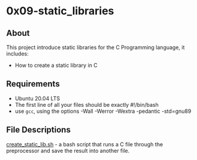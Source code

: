 # 0x09-static_libraries 
## About
This project introduce static libraries for the C Programming language, it includes:
- How to create a static library in C

## Requirements
- Ubuntu 20.04 LTS
- The first line of all your files should be exactly #!/bin/bash
- use `gcc`, using the options -Wall -Werror -Wextra -pedantic -std=gnu89

## File Descriptions
[create_static_lib.sh](https://github.com/szbrooks2017/holbertonschool-low_level_programming/blob/main/0x09-static_libraries/create_static_lib.sh) -  a bash script that runs a C file through the preprocessor and save the result into another file.
